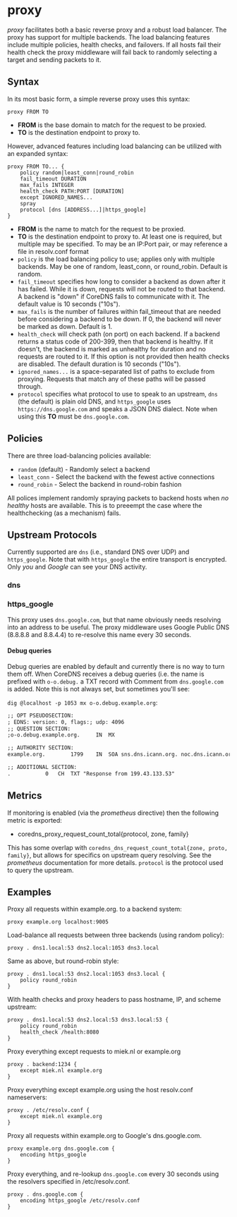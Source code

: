 # proxy

*proxy* facilitates both a basic reverse proxy and a robust load balancer. The proxy has support for
 multiple backends. The load balancing features include multiple policies, health checks, and
 failovers. If all hosts fail their health check the proxy middleware will fail back to randomly
 selecting a target and sending packets to it.

## Syntax

In its most basic form, a simple reverse proxy uses this syntax:

~~~
proxy FROM TO
~~~

* **FROM** is the base domain to match for the request to be proxied.
* **TO** is the destination endpoint to proxy to.

However, advanced features including load balancing can be utilized with an expanded syntax:

~~~
proxy FROM TO... {
    policy random|least_conn|round_robin
    fail_timeout DURATION
    max_fails INTEGER
    health_check PATH:PORT [DURATION]
    except IGNORED_NAMES...
    spray
    protocol [dns [ADDRESS...]|https_google]
}
~~~

* **FROM** is the name to match for the request to be proxied.
* **TO** is the destination endpoint to proxy to. At least one is required, but multiple may be specified. To may be an IP:Port pair, or may reference a file in resolv.conf format
* `policy` is the load balancing policy to use; applies only with multiple backends. May be one of random, least_conn, or round_robin. Default is random.
* `fail_timeout` specifies how long to consider a backend as down after it has failed. While it is down, requests will not be routed to that backend. A backend is "down" if CoreDNS fails to communicate with it. The default value is 10 seconds ("10s").
* `max_fails` is the number of failures within fail_timeout that are needed before considering a backend to be down. If 0, the backend will never be marked as down. Default is 1.
* `health_check` will check path (on port) on each backend. If a backend returns a status code of 200-399, then that backend is healthy. If it doesn't, the backend is marked as unhealthy for duration and no requests are routed to it. If this option is not provided then health checks are disabled. The default duration is 10 seconds ("10s").
* `ignored_names...` is a space-separated list of paths to exclude from proxying. Requests that match any of these paths will be passed through.
* `protocol` specifies what protocol to use to speak to an upstream, `dns` (the default) is plain old DNS, and
  `https_google` uses `https://dns.google.com` and speaks a JSON DNS dialect. Note when using this
  **TO** must be `dns.google.com`.

## Policies

There are three load-balancing policies available:
* `random` (default) - Randomly select a backend
* `least_conn` - Select the backend with the fewest active connections
* `round_robin` - Select the backend in round-robin fashion

All polices implement randomly spraying packets to backend hosts when *no healthy* hosts are
available. This is to preeempt the case where the healthchecking (as a mechanism) fails.

## Upstream Protocols

Currently supported are `dns` (i.e., standard DNS over UDP) and `https_google`. Note that with
`https_google` the entire transport is encrypted. Only *you* and *Google* can see your DNS activity.

### dns

### https_google

This proxy uses `dns.google.com`, but that name obviously needs resolving into an address
to be useful. The proxy middleware uses Google Public DNS (8.8.8.8 and 8.8.4.4) to re-resolve this
name every 30 seconds.

#### Debug queries

Debug queries are enabled by default and currently there is no way to turn them off. When CoreDNS
receives a debug queries (i.e. the name is prefixed with `o-o.debug.` a TXT record with Comment from
`dns.google.com` is added. Note this is not always set, but sometimes you'll see:

`dig @localhost -p 1053 mx o-o.debug.example.org`:

~~~ txt
;; OPT PSEUDOSECTION:
; EDNS: version: 0, flags:; udp: 4096
;; QUESTION SECTION:
;o-o.debug.example.org.		IN	MX

;; AUTHORITY SECTION:
example.org.		1799	IN	SOA	sns.dns.icann.org. noc.dns.icann.org. 2016110711 7200 3600 1209600 3600

;; ADDITIONAL SECTION:
.			0	CH	TXT	"Response from 199.43.133.53"
~~~

## Metrics

If monitoring is enabled (via the *prometheus* directive) then the following metric is exported:

* coredns_proxy_request_count_total{protocol, zone, family}

This has some overlap with `coredns_dns_request_count_total{zone, proto, family}`, but allows for
specifics on upstream query resolving. See the *prometheus* documentation for more details.
`protocol` is the protocol used to query the upstream.

## Examples

Proxy all requests within example.org. to a backend system:

~~~
proxy example.org localhost:9005
~~~

Load-balance all requests between three backends (using random policy):

~~~
proxy . dns1.local:53 dns2.local:1053 dns3.local
~~~

Same as above, but round-robin style:

~~~
proxy . dns1.local:53 dns2.local:1053 dns3.local {
	policy round_robin
}
~~~

With health checks and proxy headers to pass hostname, IP, and scheme upstream:

~~~
proxy . dns1.local:53 dns2.local:53 dns3.local:53 {
	policy round_robin
	health_check /health:8080
}
~~~

Proxy everything except requests to miek.nl or example.org

~~~
proxy . backend:1234 {
	except miek.nl example.org
}
~~~

Proxy everything except example.org using the host resolv.conf nameservers:

~~~
proxy . /etc/resolv.conf {
	except miek.nl example.org
}
~~~

Proxy all requests within example.org to Google's dns.google.com.

~~~
proxy example.org dns.google.com {
    encoding https_google
}
~~~

Proxy everything, and re-lookup `dns.google.com` every 30 seconds using the resolvers specified
in /etc/resolv.conf.

~~~
proxy . dns.google.com {
    encoding https_google /etc/resolv.conf
}
~~~
